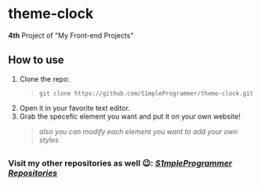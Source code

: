 # theme-clock
**4th** Project of "My Front-end Projects"
## How to use
1. Clone the repo:
      > `git clone https://github.com/S1mpleProgrammer/theme-clock.git`
2. Open it in your favorite text editor.
3. Grab the specefic element you want and put it on your own website!
      > *also you can modify each element you want to add your own styles*
##
### Visit my other repositories as well :wink:: *[S1mpleProgrammer Repositories](https://github.com/S1mpleProgrammer?tab=repositories)*
